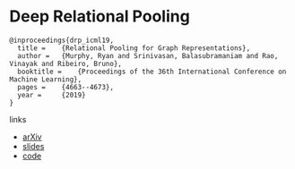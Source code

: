# Deep Relational Pooling

```
@inproceedings{drp_icml19,
  title = 	 {Relational Pooling for Graph Representations},
  author = 	 {Murphy, Ryan and Srinivasan, Balasubramaniam and Rao, Vinayak and Ribeiro, Bruno},
  booktitle = 	 {Proceedings of the 36th International Conference on Machine Learning},
  pages = 	 {4663--4673},
  year = 	 {2019}
}

```

links
- [arXiv](https://arxiv.org/abs/1903.02541)
- [slides](https://icml.cc/media/Slides/icml/2019/102(12-16-00)-12-16-30-4502-relational_pool.pdf)
- [code](https://github.com/PurdueMINDS/RelationalPooling)
